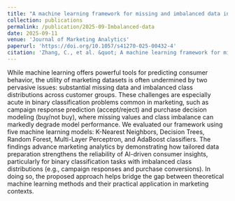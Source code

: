 ```yaml
---
title: "A machine learning framework for missing and imbalanced data in marketing analytics"
collection: publications
permalink: /publication/2025-09-Imbalanced-data
date: 2025-09-11
venue: 'Journal of Marketing Analytics'
paperurl: 'https://doi.org/10.1057/s41270-025-00432-4'
citation: 'Zhang, C., et al. &quot; A machine learning framework for missing and imbalanced data in marketing analytics. &quot; <i>Journal of Marketing Analytics</i>. 2025.'
---
```

While machine learning offers powerful tools for predicting consumer behavior, the utility of marketing datasets is often undermined by two pervasive issues: substantial missing data and imbalanced class distributions across customer groups. These challenges are especially acute in binary classification problems common in marketing, such as campaign response prediction (accept/reject) and purchase decision modeling (buy/not buy), where missing values and class imbalance can markedly degrade model performance. We evaluated our framework using five machine learning models: K-Nearest Neighbors, Decision Trees, Random Forest, Multi-Layer Perceptron, and AdaBoost classifiers. The findings advance marketing analytics by demonstrating how tailored data preparation strengthens the reliability of AI-driven consumer insights, particularly for binary classification tasks with imbalanced class distributions (e.g., campaign responses and purchase conversions). In doing so, the proposed approach helps bridge the gap between theoretical machine learning methods and their practical application in marketing contexts.
